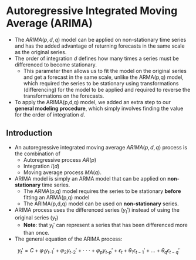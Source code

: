# Autoregressive Integrated Moving Average (ARIMA)

- The $ARIMA(p,d,q)$ model can be applied on non-stationary time series and has the added advantage of returning forecasts in the same scale as the original series.
- The order of integration $d$ defines how many times a series must be differenced to become stationary.
  - This parameter then allows us to fit the model on the original series and get a forecast in the same scale, unlike the ARMA(p,q) model, which required the series to be stationary using transformations (differencing) for the model to be applied and required to reverse the transformations on the forecasts.
- To apply the ARIMA(p,d,q) model, we added an extra step to our **general modeling procedure**, which simply involves finding the value for the order of integration $d$.

## Introduction

- An autoregressive integrated moving average $ARIMA(p,d,q)$ process is the combination of
  - Autoregressive process $AR(p)$
  - Integration $I(d)$
  - Moving average process $MA(q)$.
- ARIMA model is simply an ARMA model that can be applied on **non-stationary** time series.
  - The ARMA(p,q) model requires the series to be stationary **before** fitting an ARMA(p,q) model
  - The ARIMA(p,d,q) model can be used on **non-stationary** series.
- ARIMA process uses the differenced series ($y_t'$) instead of using the original series ($y_t$)
  - **Note**: that $y_t'$ can represent a series that has been differenced more than once.
- The general equation of the ARIMA process:

$$y_t' = C + \varphi_1y_{t–1}' + \varphi_2y_{t–2}' +⋅⋅⋅+ \varphi_p y_{t–p}' + \epsilon_t + \theta_1\epsilon_{t-1}' + ... + \theta_q\epsilon_{t-q}'$$
